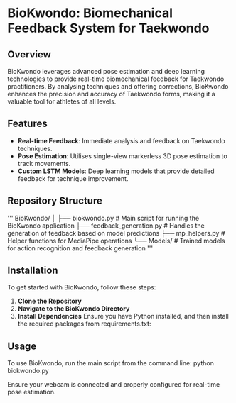 # BioKwondo: Biomechanical Feedback System for Taekwondo

## Overview
BioKwondo leverages advanced pose estimation and deep learning technologies to provide real-time biomechanical feedback for Taekwondo practitioners. By analysing techniques and offering corrections, BioKwondo enhances the precision and accuracy of Taekwondo forms, making it a valuable tool for athletes of all levels.

## Features
- **Real-time Feedback**: Immediate analysis and feedback on Taekwondo techniques.
- **Pose Estimation**: Utilises single-view markerless 3D pose estimation to track movements.
- **Custom LSTM Models**: Deep learning models that provide detailed feedback for technique improvement.

## Repository Structure
'''
BioKwondo/
│
├── biokwondo.py # Main script for running the BioKwondo application
├── feedback_generation.py # Handles the generation of feedback based on model predictions
├── mp_helpers.py # Helper functions for MediaPipe operations
└── Models/ # Trained models for action recognition and feedback generation
'''

## Installation
To get started with BioKwondo, follow these steps:

1. **Clone the Repository**
2. **Navigate to the BioKwondo Directory**
3. **Install Dependencies**
Ensure you have Python installed, and then install the required packages from requirements.txt:


## Usage
To use BioKwondo, run the main script from the command line:
python biokwondo.py

Ensure your webcam is connected and properly configured for real-time pose estimation.
